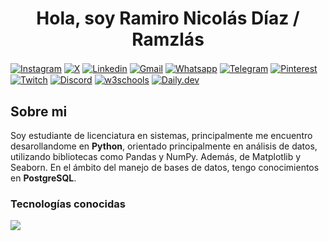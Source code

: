 <h1 align="center"> Hola, soy Ramiro Nicolás Díaz / Ramzlás </h1> 

<p align="left"> 
    <a href="https://www.instagram.com/ramidiazzzz/" target="_blank">
      <img align="center" src="https://img.shields.io/badge/Instagram-E1306C?style=for-the-badge&logo=Instagram&logoColor=white" alt="Instagram"></a>
    <a href="https://x.com/rami_diazz" target="_blank">
      <img align="center" src="https://img.shields.io/badge/X-14171A?style=for-the-badge&logo=x&logoColor=white" alt="X"></a>
    <a href="https://www.linkedin.com/in/ramironicolasdiaz/" target="_blank">
      <img align="center" src="https://img.shields.io/badge/LinkedIn-0A66C2?style=for-the-badge&logo=linkedin&logoColor=white" alt="Linkedin"></a>
    <a href="mailto:ramironicolasdiazz@gmail.com" target="_blank">
      <img align="center" src="https://img.shields.io/badge/Gmail-D14836?style=for-the-badge&logo=gmail&logoColor=white" alt="Gmail"></a>
    <a href="" target="_blank">
      <img align="center" src="https://img.shields.io/badge/Whatsapp-25C266?style=for-the-badge&logo=whatsapp&logoColor=white" alt="Whatsapp"></a>
    <a href="" target="_blank">
      <img align="center" src="https://img.shields.io/badge/Telegram-0088CC?style=for-the-badge&logo=telegram&logoColor=white" alt="Telegram"></a>
    <a href="" target="_blank">
      <img align="center" src="https://img.shields.io/badge/Pinterest-E60023?style=for-the-badge&logo=pinterest&logoColor=white" alt="Pinterest"></a>
    <a href="" target="_blank">
      <img align="center" src="https://img.shields.io/badge/Twitch-8956FB?style=for-the-badge&logo=twitch&logoColor=white" alt="Twitch"></a>
    <a href="" target="_blank">
      <img align="center" src="https://img.shields.io/badge/Discord-5865F2?style=for-the-badge&logo=discord&logoColor=white" alt="Discord"></a>
    <a href="" target="_blank">
      <img align="center" src="https://img.shields.io/badge/w3schools-4CAF50?style=for-the-badge&logo=w3schools&logoColor=white" alt="w3schools"></a>
    <a href="" target="_blank">
      <img align="center" src="https://img.shields.io/badge/Daily.dev-5f37e9?style=for-the-badge&logo=daily.dev&logoColor=white" alt="Daily.dev"></a>
</p>

<h2> Sobre mi </h2>

<p align="left">  
  Soy estudiante de licenciatura en sistemas, principalmente me encuentro desarollandome en <strong>Python</strong>, orientado principalmente en análisis de datos, utilizando bibliotecas como Pandas y NumPy. Además, de Matplotlib y Seaborn. En el ámbito del manejo de bases de datos, tengo conocimientos en <strong>PostgreSQL</strong>.
</p>

<h3> Tecnologías conocidas </h3>
<p align="left">
  <a href="https://skillicons.dev">
    <img src="https://skillicons.dev/icons?i=html,css,javascript,python,postgresql,github&theme=dark&perline=3" />
  </a>
</p>
